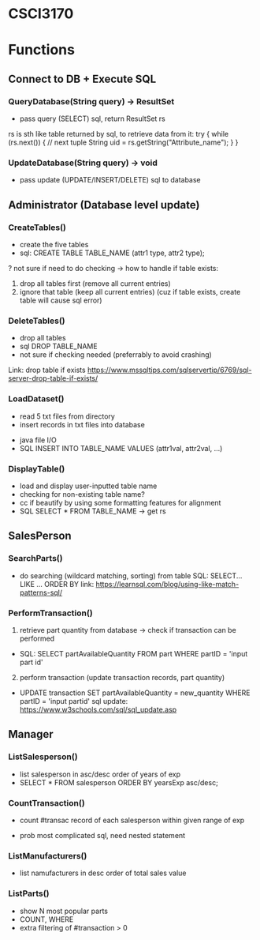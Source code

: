 # CSCI3170

# Functions
## Connect to DB + Execute SQL
### QueryDatabase(String query) -> ResultSet
- pass query (SELECT) sql, return ResultSet rs

rs is sth like table returned by sql, to retrieve data from it:
try {
  while (rs.next()) {  // next tuple
    String uid = rs.getString("Attribute_name");
  }
}

### UpdateDatabase(String query) -> void
- pass update (UPDATE/INSERT/DELETE) sql to database

## Administrator (Database level update)
### CreateTables()
- create the five tables
- sql: CREATE TABLE TABLE_NAME (attr1 type, attr2 type);

? not sure if need to do checking -> how to handle if table exists:
1. drop all tables first (remove all current entries)
2. ignore that table (keep all current entries)
(cuz if table exists, create table will cause sql error)

### DeleteTables()
- drop all tables
- sql DROP TABLE_NAME 
- not sure if checking needed (preferrably to avoid crashing)

Link: drop table if exists
https://www.mssqltips.com/sqlservertip/6769/sql-server-drop-table-if-exists/

### LoadDataset()
- read 5 txt files from directory
- insert records in txt files into database
* java file I/O
* SQL INSERT INTO TABLE_NAME VALUES (attr1val, attr2val, ...)

### DisplayTable()
- load and display user-inputted table name
- checking for non-existing table name?
- cc if beautify by using some formatting features for alignment
- SQL SELECT * FROM TABLE_NAME -> get rs

## SalesPerson
### SearchParts()
- do searching (wildcard matching, sorting) from table
SQL: SELECT... LIKE ... ORDER BY
link: https://learnsql.com/blog/using-like-match-patterns-sql/

### PerformTransaction()
1. retrieve part quantity from database -> check if transaction can be performed
- SQL: SELECT partAvailableQuantity FROM part WHERE partID = 'input part id'
2. perform transaction (update transaction records, part quantity)
- UPDATE transaction SET partAvailableQuantity = new_quantity WHERE partID = 'input partid'
sql update: https://www.w3schools.com/sql/sql_update.asp

## Manager
### ListSalesperson()
- list salesperson in asc/desc order of years of exp
- SELECT * FROM salesperson ORDER BY yearsExp asc/desc;

### CountTransaction()
- count #transac record of each salesperson within given range of exp
* prob most complicated sql, need nested statement

### ListManufacturers()
- list namufacturers in desc order of total sales value

### ListParts()
- show N most popular parts
- COUNT, WHERE
- extra filtering of #transaction > 0
